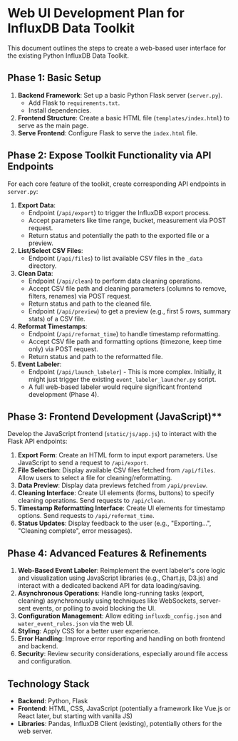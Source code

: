 # Web UI Development Plan for InfluxDB Data Toolkit

This document outlines the steps to create a web-based user interface for the existing Python InfluxDB Data Toolkit.

## Phase 1: Basic Setup

1.  **Backend Framework**: Set up a basic Python Flask server (`server.py`).
    *   Add Flask to `requirements.txt`.
    *   Install dependencies.
2.  **Frontend Structure**: Create a basic HTML file (`templates/index.html`) to serve as the main page.
3.  **Serve Frontend**: Configure Flask to serve the `index.html` file.

## Phase 2: Expose Toolkit Functionality via API Endpoints

For each core feature of the toolkit, create corresponding API endpoints in `server.py`:

1.  **Export Data**:
    *   Endpoint (`/api/export`) to trigger the InfluxDB export process.
    *   Accept parameters like time range, bucket, measurement via POST request.
    *   Return status and potentially the path to the exported file or a preview.
2.  **List/Select CSV Files**:
    *   Endpoint (`/api/files`) to list available CSV files in the `_data` directory.
3.  **Clean Data**:
    *   Endpoint (`/api/clean`) to perform data cleaning operations.
    *   Accept CSV file path and cleaning parameters (columns to remove, filters, renames) via POST request.
    *   Return status and path to the cleaned file.
    *   Endpoint (`/api/preview`) to get a preview (e.g., first 5 rows, summary stats) of a CSV file.
4.  **Reformat Timestamps**:
    *   Endpoint (`/api/reformat_time`) to handle timestamp reformatting.
    *   Accept CSV file path and formatting options (timezone, keep time only) via POST request.
    *   Return status and path to the reformatted file.
5.  **Event Labeler**:
    *   Endpoint (`/api/launch_labeler`) - This is more complex. Initially, it might just trigger the existing `event_labeler_launcher.py` script.
    *   A full web-based labeler would require significant frontend development (Phase 4).

## Phase 3: Frontend Development (JavaScript)**

Develop the JavaScript frontend (`static/js/app.js`) to interact with the Flask API endpoints:

1.  **Export Form**: Create an HTML form to input export parameters. Use JavaScript to send a request to `/api/export`.
2.  **File Selection**: Display available CSV files fetched from `/api/files`. Allow users to select a file for cleaning/reformatting.
3.  **Data Preview**: Display data previews fetched from `/api/preview`.
4.  **Cleaning Interface**: Create UI elements (forms, buttons) to specify cleaning operations. Send requests to `/api/clean`.
5.  **Timestamp Reformatting Interface**: Create UI elements for timestamp options. Send requests to `/api/reformat_time`.
6.  **Status Updates**: Display feedback to the user (e.g., "Exporting...", "Cleaning complete", error messages).

## Phase 4: Advanced Features & Refinements

1.  **Web-Based Event Labeler**: Reimplement the event labeler's core logic and visualization using JavaScript libraries (e.g., Chart.js, D3.js) and interact with a dedicated backend API for data loading/saving.
2.  **Asynchronous Operations**: Handle long-running tasks (export, cleaning) asynchronously using techniques like WebSockets, server-sent events, or polling to avoid blocking the UI.
3.  **Configuration Management**: Allow editing `influxdb_config.json` and `water_event_rules.json` via the web UI.
4.  **Styling**: Apply CSS for a better user experience.
5.  **Error Handling**: Improve error reporting and handling on both frontend and backend.
6.  **Security**: Review security considerations, especially around file access and configuration.

## Technology Stack

*   **Backend**: Python, Flask
*   **Frontend**: HTML, CSS, JavaScript (potentially a framework like Vue.js or React later, but starting with vanilla JS)
*   **Libraries**: Pandas, InfluxDB Client (existing), potentially others for the web server.
